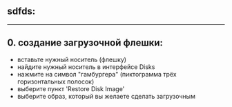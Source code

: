 

## sdfds:
----------------

## 0. создание загрузочной флешки:
* вставьте нужный носитель (флешку)
* найдите нужный носитель в интерфейсе Disks
* нажмите на символ "гамбургера" (пиктограмма трёх горизонтальных полосок)
* выберите пункт 'Restore Disk Image'
* выберите образ, который вы желаете сделать загрузочным

